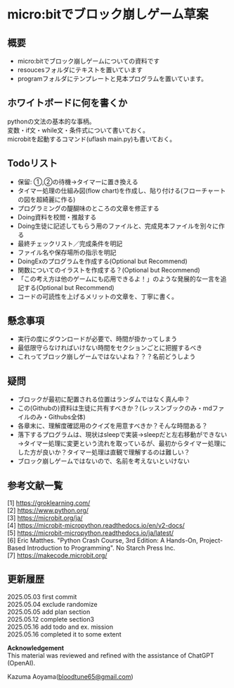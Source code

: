 # micro:bitでブロック崩しゲーム草案
## 概要
- micro:bitでブロック崩しゲームについての資料です
- resoucesフォルダにテキストを置いています
- programフォルダにテンプレートと見本プログラムを置いています。

## ホワイトボードに何を書くか
pythonの文法の基本的な事柄。<br>
変数・if文・while文・条件式について書いておく。<br>
microbitを起動するコマンド(uflash main.py)も書いておく。<br>

## Todoリスト
- 保留: ①,②の待機→タイマーに置き換える
- タイマー処理の仕組み図(flow chart)を作成し、貼り付ける(フローチャートの図を超綺麗に作る)
- プログラミングの醍醐味のところの文章を修正する
- Doing資料を校閲・推敲する
- Doing生徒に記述してもらう用のファイルと、完成見本ファイルを別々に作る
- 最終チェックリスト／完成条件を明記
- ファイル名や保存場所の指示を明記
- DoingExのプログラムを作成する(Optional but Recommend)
- 関数についてのイラストを作成する？(Optional but Recommend)
- 「この考え方は他のゲームにも応用できるよ！」のような発展的な一言を追記する(Optional but Recommend)
- コードの可読性を上げるメリットの文章を、丁寧に書く。

## 懸念事項
- 実行の度にダウンロードが必要で、時間が掛かってしまう
- 最低限守らなければいけない時間をセクションごとに把握するべき
- これってブロック崩しゲームではないよね？？？名前どうしよう

## 疑問
- ブロックが最初に配置される位置はランダムではなく真ん中？
- この(Githubの)資料は生徒に共有すべきか？(レッスンブックのみ・mdファイルのみ・Githubs全体)
- 各章末に、理解度確認用のクイズを用意すべきか？そんな時間ある？
- 落下するプログラムは、現状はsleepで実装→sleepだと左右移動ができない→タイマー処理に変更という流れを取っているが、最初からタイマー処理にした方が良いか？タイマー処理は直観で理解するのは難しい？
- ブロック崩しゲームではないので、名前を考えないといけない

## 参考文献一覧
[1] https://groklearning.com/<br>
[2] https://www.python.org/<br>
[3] https://microbit.org/ja/<br>
[4] https://microbit-micropython.readthedocs.io/en/v2-docs/<br>
[5] https://microbit-micropython.readthedocs.io/ja/latest/<br>
[6] Eric Matthes. "Python Crash Course, 3rd Edition: A Hands-On, Project-Based Introduction to Programming". No Starch Press Inc.<br>
[7] https://makecode.microbit.org/<br>

## 更新履歴
2025.05.03 first commit<br>
2025.05.04 exclude randomize<br>
2025.05.05 add plan section<br>
2025.05.12 complete section3<br>
2025.05.16 add todo and ex. mission<br>
2025.05.16 completed it to some extent<br>

**Acknowledgement**  
This material was reviewed and refined with the assistance of ChatGPT (OpenAI).

Kazuma Aoyama(bloodtune65@gmail.com)



